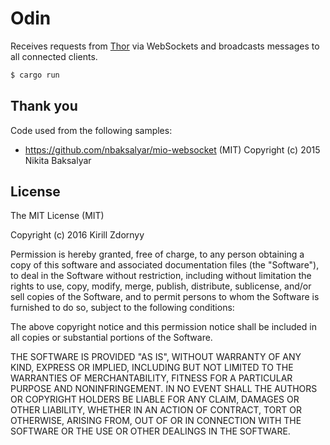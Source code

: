 # Odin

Receives requests from [Thor](https://github.com/zkirill/thor) via WebSockets and broadcasts messages to all connected clients.

```sh
$ cargo run
```

Thank you
---------

Code used from the following samples:

* https://github.com/nbaksalyar/mio-websocket (MIT) Copyright (c) 2015 Nikita Baksalyar

License
-------

The MIT License (MIT)

Copyright (c) 2016 Kirill Zdornyy

Permission is hereby granted, free of charge, to any person obtaining a copy
of this software and associated documentation files (the "Software"), to deal
in the Software without restriction, including without limitation the rights
to use, copy, modify, merge, publish, distribute, sublicense, and/or sell
copies of the Software, and to permit persons to whom the Software is
furnished to do so, subject to the following conditions:

The above copyright notice and this permission notice shall be included in all
copies or substantial portions of the Software.

THE SOFTWARE IS PROVIDED "AS IS", WITHOUT WARRANTY OF ANY KIND, EXPRESS OR
IMPLIED, INCLUDING BUT NOT LIMITED TO THE WARRANTIES OF MERCHANTABILITY,
FITNESS FOR A PARTICULAR PURPOSE AND NONINFRINGEMENT. IN NO EVENT SHALL THE
AUTHORS OR COPYRIGHT HOLDERS BE LIABLE FOR ANY CLAIM, DAMAGES OR OTHER
LIABILITY, WHETHER IN AN ACTION OF CONTRACT, TORT OR OTHERWISE, ARISING FROM,
OUT OF OR IN CONNECTION WITH THE SOFTWARE OR THE USE OR OTHER DEALINGS IN THE
SOFTWARE.
